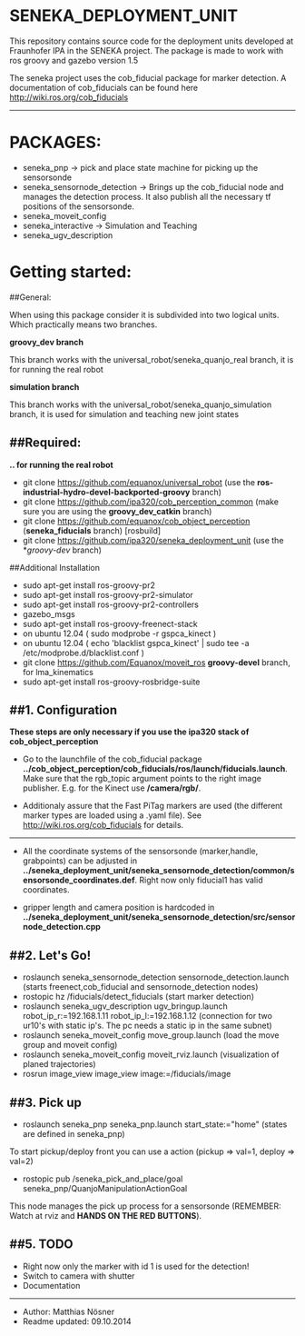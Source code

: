 SENEKA_DEPLOYMENT_UNIT
======================

This repository contains source code for the deployment units developed at Fraunhofer IPA in the SENEKA project.
The package is made to work with ros groovy and gazebo version 1.5

The seneka project uses the cob_fiducial package for marker detection. A documentation of cob_fiducials can be found here http://wiki.ros.org/cob_fiducials

----------------------------------------------------------------------

PACKAGES:
=========
* seneka_pnp -> pick and place state machine for picking up the sensorsonde
* seneka_sensornode_detection -> Brings up the cob_fiducial node and manages the detection process. It also publish all the necessary tf positions of the sensorsonde.
* seneka_moveit_config
* seneka_interactive -> Simulation and Teaching
* seneka_ugv_description

Getting started:
=========

##General:

When using this package consider it is subdivided into two logical units. Which practically means two branches.

**groovy\_dev branch**

This branch works with the universal\_robot/seneka\_quanjo\_real branch, it is for running the real robot

**simulation branch**

This branch works with the universal\_robot/seneka\_quanjo\_simulation branch, it is used for simulation and teaching new joint states




##Required:
---------
**.. for running the real robot**

* git clone https://github.com/equanox/universal_robot  (use the **ros-industrial-hydro-devel-backported-groovy** branch) 
* git clone https://github.com/ipa320/cob_perception_common (make sure you are using the **groovy_dev_catkin** branch) 
* git clone https://github.com/equanox/cob_object_perception (**seneka_fiducials** branch) [rosbuild]
* git clone https://github.com/ipa320/seneka_deployment_unit (use the **groovy-dev* branch)


##Additional Installation
* sudo apt-get install ros-groovy-pr2
* sudo apt-get install ros-groovy-pr2-simulator
* sudo apt-get install ros-groovy-pr2-controllers
* gazebo_msgs
* sudo apt-get install ros-groovy-freenect-stack
* on ubuntu 12.04 ( sudo modprobe -r gspca_kinect )
* on ubuntu 12.04 ( echo 'blacklist gspca_kinect' | sudo tee -a /etc/modprobe.d/blacklist.conf )
* git clone https://github.com/Equanox/moveit_ros **groovy-devel** branch, for lma_kinematics 
* sudo apt-get install ros-groovy-rosbridge-suite

##1. Configuration
---------------------------------------------------------------------
**These steps are only necessary if you use the ipa320 stack of cob_object_perception**

* Go to the launchfile of the cob_fiducial package **../cob_object_perception/cob_fiducials/ros/launch/fiducials.launch**.
Make sure that the rgb_topic argument points to the right image publisher.
E.g. for the Kinect use **/camera/rgb/**.

* Additionaly assure that the Fast PiTag markers are used (the different marker types are loaded using a .yaml file). See http://wiki.ros.org/cob_fiducials for details.

---------------------------------------------------------------------
* All the coordinate systems of the sensorsonde (marker,handle, grabpoints) can be adjusted in **../seneka_deployment_unit/seneka_sensornode_detection/common/sensorsonde_coordinates.def**. Right now only fiducial1 has valid coordinates.

* gripper length and camera position is hardcoded in **../seneka_deployment_unit/seneka_sensornode_detection/src/sensornode_detection.cpp**

##2. Let's Go!
---------------------------------------------------------------------
* roslaunch seneka_sensornode_detection sensornode_detection.launch (starts freenect,cob_fiducial and sensornode_detection nodes)
* rostopic hz /fiducials/detect_fiducials (start marker detection)
* roslaunch seneka_ugv_description ugv_bringup.launch robot_ip_r:=192.168.1.11 robot_ip_l:=192.168.1.12 (connection for two ur10's with static ip's. The pc needs a static ip in the same subnet)
* roslaunch seneka_moveit_config move_group.launch (load the move group and moveit config)
* roslaunch seneka_moveit_config moveit_rviz.launch (visualization of planed trajectories)
* rosrun image_view image_view image:=/fiducials/image

##3. Pick up
---------------------------------------------------------------------
* roslaunch seneka_pnp seneka_pnp.launch start_state:="home" (states are defined in seneka_pnp)

To start pickup/deploy front you can use a action (pickup => val=1, deploy => val=2)

* rostopic pub /seneka_pick_and_place/goal seneka_pnp/QuanjoManipulationActionGoal  

This node manages the pick up process for a sensorsonde (REMEMBER: Watch at rviz and **HANDS ON THE RED BUTTONS**).

##5. TODO
---------------------------------------------------------------------
* Right now only the marker with id 1 is used for the detection!
* Switch to camera with shutter
* Documentation

---------------------------------------------------------------------

* Author: Matthias Nösner 
* Readme updated: 09.10.2014

